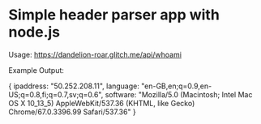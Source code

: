 # Simple header parser app with node.js

Usage: https://dandelion-roar.glitch.me/api/whoami

Example Output:

{
ipaddress: "50.252.208.11",
language: "en-GB,en;q=0.9,en-US;q=0.8,fi;q=0.7,sv;q=0.6",
software: "Mozilla/5.0 (Macintosh; Intel Mac OS X 10_13_5) AppleWebKit/537.36 (KHTML, like Gecko) Chrome/67.0.3396.99 Safari/537.36"
}
